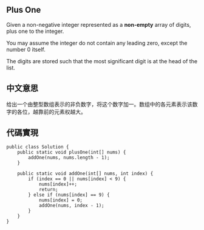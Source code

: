 ## Plus One

Given a non-negative integer represented as a **non-empty** array of digits, plus one to the integer.

You may assume the integer do not contain any leading zero, except the number 0 itself.

The digits are stored such that the most significant digit is at the head of the list.

## 中文意思

给出一个由整型数组表示的非负数字，将这个数字加一。数组中的各元素表示该数字的各位，越靠前的元素权越大。

## 代碼實現

```
public class Solution {	
    public static void plusOne(int[] nums) {
        addOne(nums, nums.length - 1);
    }

    public static void addOne(int[] nums, int index) {
        if (index == 0 || nums[index] < 9) {
            nums[index]++;
            return;
        } else if (nums[index] == 9) {
            nums[index] = 0;
            addOne(nums, index - 1);
        }
    }
}

```
